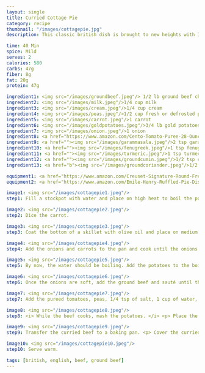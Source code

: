 ```yaml
---
layout: single
title: Curried Cottage Pie
category: recipe
thumbnail: "/images/cottagepie.jpg"
description: This classic british dish is brought to new heights with Indian spices. Onions, carrots, peas, tomatoes and beef are coated in aromatic Indian spices and topped with a potato crust.

time: 40 Min
spice: Mild
serves: 2
calories: 580
carbs: 47g
fiber: 8g
fat: 20g
protein: 47g

ingredient1: <img src="/images/groundbeef.jpeg"/> 1/2 lb ground beef chuck
ingredient2: <img src="/images/milk.jpeg"/>1/4 cup milk
ingredient3: <img src="/images/cream.jpeg"/>1/4 cup cream
ingredient4: <img src="/images/peas.jpeg"/>1/2 cup fresh or defrosted peas
ingredient5: <img src="/images/carrot.jpeg"/>1 carrot
ingredient6: <img src="/images/goldpotatoes.jpeg"/>3/4 lb gold potatoes
ingredient7: <img src="/images/onion.jpeg"/>1 onion
ingredient8: <a href="https://www.amazon.com/Cento-Tomato-Puree-28-Ounce-Cans/dp/B001SAWI38/ref=as_li_ss_tl?s=grocery&ie=UTF8&qid=1482333195&sr=1-3&keywords=cento+tomato&linkCode=ll1&tag=cilalime09-20&linkId=ccb14c2a0715f68ddd77ec1f32cb0670"><img src="/images/tomatopuree.jpeg"/>1 cup tomato puree</a>
ingredient9: <a href=""><img src="/images/garammasala.jpeg"/>2 tsp garam masala</a>
ingredient10: <a href=""><img src="/images/fenugreek.jpeg"/>1 tsp fenugreek</a>
ingredient11: <a href=""><img src="/images/turmeric.jpeg"/>1 tsp turmeric</a>
ingredient12: <a href=""><img src="/images/groundcumin.jpeg"/>1/2 tsp cumin</a>
ingredient13: <a href="b"><img src="/images/groundcoriander.jpeg"/>1/2 tsp coriander</a>

equipment1: <a href="https://www.amazon.com/Creuset-Signature-Round-French-Truffle/dp/B0076NOFSC/ref=as_li_ss_tl?s=kitchen&rps=1&ie=UTF8&qid=1481598867&sr=1-38&keywords=le+creuset&refinements=p_85:2470955011&th=1&linkCode=ll1&tag=cilalime09-20&linkId=9987204213f6c7ac4d1e12889972e623"><img src="/images/stockpot.jpeg"/>stockpot </a>
equipment2: <a href="https://www.amazon.com/Emile-Henry-Ruffled-Pie-Dish/dp/B00T4ANGGM/ref=as_li_ss_tl?rps=1&ie=UTF8&qid=1482369145&sr=8-16&keywords=emile+henry+baking+dish&refinements=p_85:2470955011&th=1&linkCode=ll1&tag=cilalime09-20&linkId=c5ed42d9b8321456f660c50b43419fe4"><img src="/images/piedish.jpeg"/>baking dish </a>

image1: <img src="/images/cottagepie1.jpeg"/>
step1: Fill a stockpot with water and place on high heat to boil the potatoes. <p>Dice the onion.</p>

image2: <img src="/images/cottagepie2.jpeg"/>
step2: Dice the carrot.

image3: <img src="/images/cottagepie3.jpeg"/>
step3: Coat the bottom of a skillet with olive oil and place on medium heat. Once the oil is hot add the garam masala, fenugreek, turmeric, cumin, and coriander. Toast the spices for 2 minutes.

image4: <img src="/images/cottagepie4.jpeg"/>
step4: Add the onions and carrots to the pan and cook until the onions have changed from opaque to translucent and have softened.

image5: <img src="/images/cottagepie5.jpeg"/>
step5: By now, the water should be boiling. Add the potatoes to the boiling water and cook for 20 minutes.

image6: <img src="/images/cottagepie6.jpeg"/>
step6: Once the onions are soft, add the ground beef and sauté until the beef has browned.

image7: <img src="/images/cottagepie7.jpeg"/>
step7: Add the pureed tomatoes, peas, 1/4 tsp of salt, 1 cup of water, and cook for 15 minutes. <p> Turn the broiler on. </p>

image8: <img src="/images/cottagepie8.jpeg"/>
step8: <i> While the beef cooks, mash the potatoes. </i> <p> Place the boiled potatoes in a bowl. Mash with a potato masher or the back of a fork. Add the milk, cream, and 1/4 tsp of salt to the potatoes and mix until creamy. </p>

image9: <img src="/images/cottagepie9.jpeg"/>
step9: Transfer the curried beef to a baking pan. <p> Cover the curried beef with the creamy potatoes. </p> <p> Transfer the pan to the upper rack of the oven and broil until a golden crust forms, approx. 4 minutes. </p>

image10: <img src="/images/cottagepie10.jpeg"/>
step10: Serve warm.

tags: [british, english, beef, ground beef]
---
```

